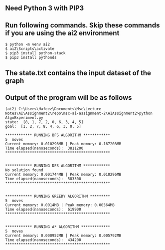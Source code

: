 ## Need Python 3 with PIP3

## Run following commands. Skip these commands if you are using the ai2 environment
```
$ python -m venv ai2
$ ai2\Scripts\activate
$ pip3 install python-stack
$ pip3 install pythonds
```

## The state.txt contains the input dataset of the graph

## Output of the program will be as follows
```
(ai2) C:\Users\Hafeez\Documents\Msc\Lecture Notes\AI\Assignment2\repo\msc-ai-assignment-2\AIAssignment2>python AlgoExperiment.py
state:  [8, 1, 7, 2, 0, 6, 3, 4, 5]
goal:  [1, 2, 7, 8, 4, 6, 3, 0, 5]

************ RUNNING BFS ALGORITHM ************
5  moves
Current memory: 0.010296MB | Peak memory: 0.167208MB
Time elapsed(nanoseconds):  3811200
***********************************************


************ RUNNING DFS ALGORITHM ************
No solution found
Current memory: 0.001744MB | Peak memory: 0.010296MB
Time elapsed(nanoseconds):  583300
***********************************************


************ RUNNING GREEDY ALGORITHM *********
5  moves
Current memory: 0.0014MB | Peak memory: 0.00564MB
Time elapsed(nanoseconds):  619900
***********************************************


************ RUNNING A* ALGORITHM *************
5  moves
Current memory: 0.000952MB | Peak memory: 0.005792MB
Time elapsed(nanoseconds):  434200
***********************************************
```
